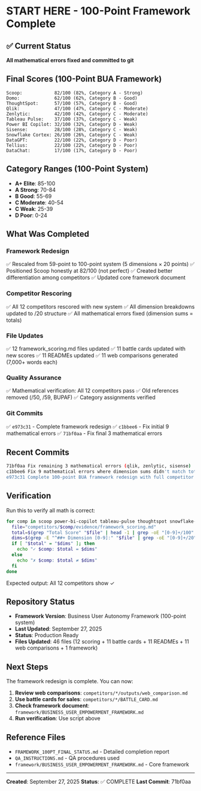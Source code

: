 # START HERE - 100-Point Framework Complete

## ✅ Current Status
**All mathematical errors fixed and committed to git**

## Final Scores (100-Point BUA Framework)

```
Scoop:            82/100 (82%, Category A - Strong)
Domo:             62/100 (62%, Category B - Good)
ThoughtSpot:      57/100 (57%, Category B - Good)
Qlik:             47/100 (47%, Category C - Moderate)
Zenlytic:         42/100 (42%, Category C - Moderate)
Tableau Pulse:    37/100 (37%, Category C - Weak)
Power BI Copilot: 32/100 (32%, Category D - Weak)
Sisense:          28/100 (28%, Category C - Weak)
Snowflake Cortex: 26/100 (26%, Category C - Weak)
DataGPT:          22/100 (22%, Category D - Poor)
Tellius:          22/100 (22%, Category D - Poor)
DataChat:         17/100 (17%, Category D - Poor)
```

## Category Ranges (100-Point System)
- **A+ Elite**: 85-100
- **A Strong**: 70-84
- **B Good**: 55-69
- **C Moderate**: 40-54
- **C Weak**: 25-39
- **D Poor**: 0-24

## What Was Completed

### Framework Redesign
✅ Rescaled from 59-point to 100-point system (5 dimensions × 20 points)
✅ Positioned Scoop honestly at 82/100 (not perfect)
✅ Created better differentiation among competitors
✅ Updated core framework document

### Competitor Rescoring
✅ All 12 competitors rescored with new system
✅ All dimension breakdowns updated to /20 structure
✅ All mathematical errors fixed (dimension sums = totals)

### File Updates
✅ 12 framework_scoring.md files updated
✅ 11 battle cards updated with new scores
✅ 11 READMEs updated
✅ 11 web comparisons generated (7,000+ words each)

### Quality Assurance
✅ Mathematical verification: All 12 competitors pass
✅ Old references removed (/50, /59, BUPAF)
✅ Category assignments verified

### Git Commits
✅ `e973c31` - Complete framework redesign
✅ `c1bbee6` - Fix initial 9 mathematical errors
✅ `71bf0aa` - Fix final 3 mathematical errors

## Recent Commits

```bash
71bf0aa Fix remaining 3 mathematical errors (qlik, zenlytic, sisense)
c1bbee6 Fix 9 mathematical errors where dimension sums didn't match totals
e973c31 Complete 100-point BUA framework redesign with full competitor rescoring
```

## Verification

Run this to verify all math is correct:

```bash
for comp in scoop power-bi-copilot tableau-pulse thoughtspot snowflake-cortex domo qlik zenlytic sisense datagpt tellius datachat; do
  file="competitors/$comp/evidence/framework_scoring.md"
  total=$(grep "Total Score" "$file" | head -1 | grep -oE "[0-9]+/100" | cut -d/ -f1)
  dims=$(grep -E "^##+ Dimension [0-9]:" "$file" | grep -oE "[0-9]+/20" | cut -d/ -f1 | paste -sd+ | bc)
  if [ "$total" = "$dims" ]; then
    echo "✓ $comp: $total = $dims"
  else
    echo "✗ $comp: $total ≠ $dims"
  fi
done
```

Expected output: All 12 competitors show ✓

## Repository Status

- **Framework Version**: Business User Autonomy Framework (100-point system)
- **Last Updated**: September 27, 2025
- **Status**: Production Ready
- **Files Updated**: 46 files (12 scoring + 11 battle cards + 11 READMEs + 11 web comparisons + 1 framework)

## Next Steps

The framework redesign is complete. You can now:

1. **Review web comparisons**: `competitors/*/outputs/web_comparison.md`
2. **Use battle cards for sales**: `competitors/*/BATTLE_CARD.md`
3. **Check framework document**: `framework/BUSINESS_USER_EMPOWERMENT_FRAMEWORK.md`
4. **Run verification**: Use script above

## Reference Files

- `FRAMEWORK_100PT_FINAL_STATUS.md` - Detailed completion report
- `QA_INSTRUCTIONS.md` - QA procedures used
- `framework/BUSINESS_USER_EMPOWERMENT_FRAMEWORK.md` - Core framework

---

**Created**: September 27, 2025
**Status**: ✅ COMPLETE
**Last Commit**: 71bf0aa
